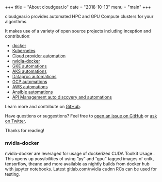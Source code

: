 +++
title = "About cloudgear.io"
date = "2018-10-13"
menu = "main"
+++

cloudgear.io provides automated HPC and GPU Compute clusters for your algorithms.


It makes use of a variety of open source projects including inception and contribution:

* [docker](https://github.com/docker/docker)
* [Kubernetes](https://github.com/kubernetes/kubernetes)
* [Cloud provider automation](https://github.com/cloudgear-io/azure-bigcompute)
* [nvidia-docker](https://github.com/NVIDIA/nvidia-docker)
* [GKE automations](https://github.com/cloudgear-io/gke-terraform)
* [AKS automations](https://github.com/dwaiba/aks-terraform)
* [Dataproc automations](https://github.com/cloudgear-io/gke-terraform/tree/master/dataproc)
* [GCP automations](https://github.com/dwaiba/gcp-terraform)
* [AWS automations](https://github.com/dwaiba/aws-terraform)
* [Ansible automations](https://github.com/dwaiba/oracle)
* [API Management auto discovery and automations](https://github.com/apigee/istio-mixer-adapter)

Learn more and contribute on [GitHub](https://github.com/cloudgear-io/azure-bigcompute).


Have questions or suggestions? Feel free to [open an issue on GitHub](https://github.com/cloudgear-io/azure-bigcompute/issues/new) or [ask on Twitter](https://twitter.com/cloudgeario).

Thanks for reading!

### nvidia-docker
nvidia-docker are leveraged for usage of dockerized CUDA Toolkit Usage . This opens up possibilities of using “py” and “gpu” tagged images of cntk, tensorflow, theano and more available as nightly builds from docker hub with jupyter notebooks. Latest gitlab.com/nvidia cudnn RCs can be used for testing.



